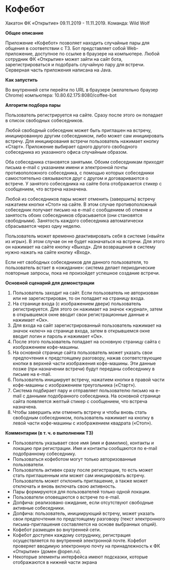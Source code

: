 # Кофебот

Хакатон ФК «Открытие» 09.11.2019 - 11.11.2019. Команда: Wild Wolf

**Общее описание**

Приложение «Кофебот» позволяет находить случайные пары для общения в соответствии с ТЗ. Бот представляет собой Web-приложение, доступное по ссылке в браузере на компьютере. Любой сотрудник ФК «Открытие» может зайти на сайт бота, зарегистрироваться и подобрать случайную пару для встречи. Серверная часть приложения написана на Java.

**Как запустить**

Во внутренней сети перейти по URL в браузере (желательно браузер Chrome) компьютера: 10.80.62.175:8080/coffee-bot

**Алгоритм подбора пары**

Пользователь регистрируется на сайте. Сразу после этого он попадает в список свободных собеседников.

Любой свободный собеседник может быть приглашен на встречу, инициированную другим собеседником, либо может сам инициировать встречу. Для инициирования встречи пользователь нажимает кнопку «Старт». Приложение выбирает одного другого свободного собеседника из указанного офиса случайным образом.

Оба собеседника становятся занятыми. Обоим собеседникам приходят письма e-mail с указанием имени и электронной почты противоположного собеседника, с помощью которых собеседники самостоятельно связываются друг с другом и договариваются о встрече. У занятого собеседника на сайте бота отображается стикер с сообщением, что встреча назначена.

Любой из собеседников пары может отменить (завершить) встречу нажатием кнопки «Стоп» на сайте. В этом случае противоположный собеседник получает письмо на e-mail с сообщением об отмене и занятость обоих собеседников сбрасывается (они становятся свободными). Занятость каждого собеседника автоматически сбрасывается через одну неделю.

Пользователь может временно деактивировать себя в системе («выйти из игры»). В этом случае он не будет назначаться на встречи. Для этого он нажимает на сайте кнопку «Выход». Для возвращения в систему нужно нажать на сайте кнопку «Вход».

Если нет свободных собеседников для данного пользователя, то пользователь встает в «ожидание»: система делает периодические повторные запросы, пока не произойдет успешное создание встречи.

**Основной сценарий для демонстрации**

1. Пользователь заходит на сайт. Если пользователь не авторизован или не зарегистрирован, то он попадает на страницу входа.
2. На странице входа (с изображением двери) пользователь регистрируется. Для этого он нажимает на значок «журнал», затем в открывшемся окне вводит свои регистрационные данные и нажимает «Ок».
3. Для входа на сайт зарегистрированный пользователь нажимает на значок «ключ» на странице входа, затем в открывшемся окне вводит логин и пароль и нажимает «Ок».
4. После этого пользователь попадает на основную страницу сайта с изображением кофе-машины.
5. На основной странице сайта пользователь может указать свои предпочтения к предстоящему разговору, нажав соответствующие кнопки в верхней части изображения кофе-машины. Эти данные позже (при назначении встречи) будут переданы собеседнику в письме на e-mail.
6. Пользователь инициирует встречу, нажатием кнопки в правой части кофе-машины с изображением треугольника («Старт»).
7. Система подбирает пару и отправляет пользователю письмо на e-mail с данными подобранного собеседника. На основной странице сайта появляется желтый стикер с сообщением, что встреча назначена.
8. Чтобы завершить или отменить встречу и чтобы вновь стать свободным собеседником, пользователь нажимает на кнопку в левой части кофе-машины с изображением квадрата («Стоп»).

**Комментарии (в т. ч. о выполнении ТЗ)**

- Пользователь указывает свое имя (имя и фамилию), контакты и локацию при регистрации. Имя и контакты сообщаются по e-mail подобранному собеседнику.
- Пользоваться кофеботом могут только авторизованные пользователи.
- Пользователь активен сразу после регистрации, то есть может стать приглашенным или может сам инициировать встречу. Пользователь может отклонить приглашение, а также может отключать и вновь включать свою активность.
- Пары формируются для пользователей только одной локации.
- Пользователи оповещаются о встрече по e-mail.
- Допфича: реализовано ожидание, если отсутствуют свободные активные собеседники.
- Допфича: пользователь, инициирующий встречу, может указать свои предпочтения по предстоящему разговору (текст электронного письма-приглашения составляется на основе выбранных опций).
- Кофебот размещен во внутренней сети.
- Кофебот доступен каждому сотруднику, регистрация осуществляется по внутренней электронной почте. Кофебот проверяет вводимую электронную почту на принадлежность к ФК «Открытие» (домен @open.ru).
- Некоторые элементы интерфейса имеют подсказки, которые отображаются в нижней части экрана

